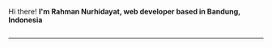 <div style="display: flex; align-items: center; justify-content: center;">
  <p>Hi there! <strong>I'm Rahman Nurhidayat, web developer based in Bandung, Indonesia</strong></p>
</div>
<hr>
